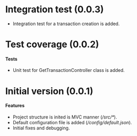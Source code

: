 # Integration test (0.0.3)
* Integration test for a transaction creation is added.

# Test coverage (0.0.2)
#### Tests
* Unit test for GetTransactionController class is added.

# Initial version (0.0.1)
#### Features
* Project structure is inited is MVC manner (_/src/*_).
* Default configuration file is added (_/config/default.json_).
* Initial fixes and debugging.